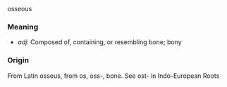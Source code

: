 osseous
### Meaning
+ _adj_: Composed of, containing, or resembling bone; bony

### Origin

From Latin osseus, from os, oss-, bone. See ost- in Indo-European Roots
